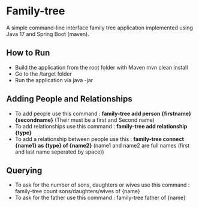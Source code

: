 # Family-tree #
A simple command-line interface family tree application implemented using
Java 17 and Spring Boot (maven).

## How to Run ##
- Build the application from the root folder with Maven mvn clean install 
- Go to the /target folder
- Run the application via java -jar <generated-jarfile>

## Adding People and Relationships ##
- To add people use this command : **family-tree add person {firstname} {secondname}**
(Their must be a first and Second name)
- To add relationships use this command : **family-tree add relationship {type}**
- To add a relationship between people use this : **family-tree connect {name1} as {type} of {name2}**
  (name1 and name2 are full names (first and last name seperated by space))

## Querying ##
- To ask for the number of sons, daughters or wives use this command : family-tree count sons/daughters/wives of {name}
- To ask for the father use this command : family-tree father of {name}